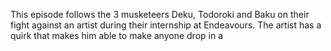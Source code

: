 This episode follows the 3 musketeers Deku, Todoroki and Baku on their fight against an artist during their internship at Endeavours. The artist has a quirk that makes him able to make anyone drop in a 
